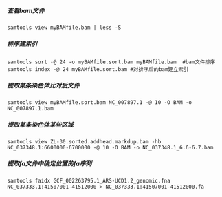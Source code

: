 ##### 查看bam文件
```
samtools view myBAMfile.bam | less -S
```

##### 排序建索引
```
samtools sort -@ 24 -o myBAMfile.sort.bam myBAMfile.bam  #bam文件排序
samtools index -@ 24 myBAMfile.sort.bam #对排序后的bam建立索引
```

##### 提取某条染色体比对后文件
```
samtools view myBAMfile.sort.bam NC_007897.1 -@ 10 -O BAM -o NC_007897.1.bam
```

##### 提取某条染色体某些区域
```
samtools view ZL-30.sorted.addhead.markdup.bam -hb NC_037348.1:6600000-6700000 -@ 10 -O BAM -o NC_037348.1_6.6-6.7.bam
```

##### 提取fa文件中确定位置的fa序列
```
samtools faidx GCF_002263795.1_ARS-UCD1.2_genomic.fna NC_037333.1:41507001-41512000 > NC_037333.1:41507001-41512000.fa
```
